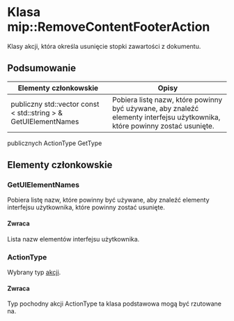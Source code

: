 # <a name="class-mipremovecontentfooteraction"></a>Klasa mip::RemoveContentFooterAction 
Klasy akcji, która określa usunięcie stopki zawartości z dokumentu.
## <a name="summary"></a>Podsumowanie
 Elementy członkowskie                        | Opisy                                
--------------------------------|---------------------------------------------
publiczny std::vector const < std::string > & GetUIElementNames | Pobiera listę nazw, które powinny być używane, aby znaleźć elementy interfejsu użytkownika, które powinny zostać usunięte.
publicznych ActionType GetType
## <a name="members"></a>Elementy członkowskie
### <a name="getuielementnames"></a>GetUIElementNames
Pobiera listę nazw, które powinny być używane, aby znaleźć elementy interfejsu użytkownika, które powinny zostać usunięte.
#### <a name="returns"></a>Zwraca
Lista nazw elementów interfejsu użytkownika.
### <a name="actiontype"></a>ActionType
Wybrany typ [akcji](#classmip_1_1_action).
#### <a name="returns"></a>Zwraca
Typ pochodny akcji ActionType ta klasa podstawowa mogą być rzutowane na.